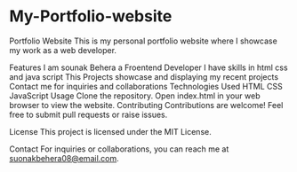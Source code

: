 # My-Portfolio-website

Portfolio Website
This is my personal portfolio website where I showcase my work as a web developer.

Features
I am sounak Behera a Froentend Developer
I have skills in html css and java script
This Projects showcase and displaying my recent projects
Contact me for inquiries and collaborations
Technologies Used
HTML
CSS
JavaScript
Usage
Clone the repository.
Open index.html in your web browser to view the website.
Contributing
Contributions are welcome! Feel free to submit pull requests or raise issues.

License
This project is licensed under the MIT License.

Contact
For inquiries or collaborations, you can reach me at suonakbehera08@email.com.
